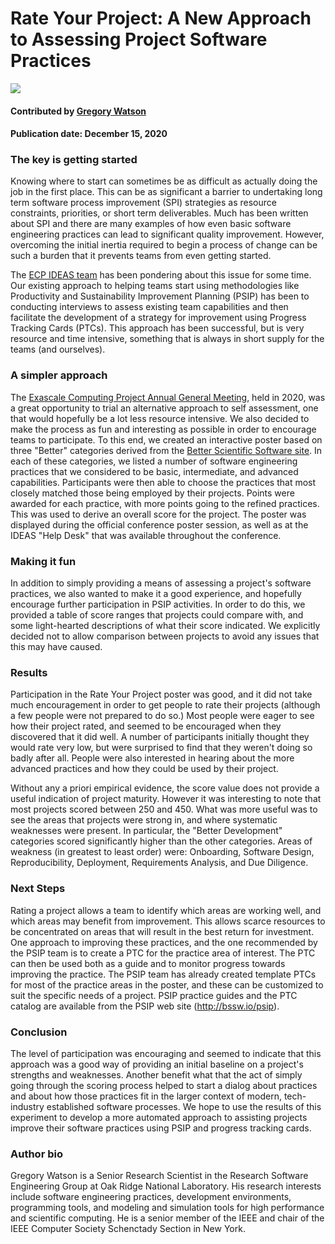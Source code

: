 # Rate Your Project: A New Approach to Assessing Project Software Practices 

<img src='https://github.com/betterscientificsoftware/images/raw/master/Blog_RateYourProjectPoster_20200310.png'/>

#### Contributed by [Gregory Watson](https://github.com/jarrah42 "Greg Watson GitHub Profile")

#### Publication date: December 15, 2020

### The key is getting started

Knowing where to start can sometimes be as difficult as actually doing the job in the first place. This can be as significant a barrier to undertaking long term software process improvement (SPI) strategies as resource constraints, priorities, or short term deliverables. Much has been written about SPI and there are many examples of how even basic software engineering practices can lead to significant quality improvement. However, overcoming the initial inertia required to begin a process of change can be such a burden that it prevents teams from even getting started.

The [ECP IDEAS team](https://ideas-productivity.org/) has been pondering about this issue for some time. Our existing approach to helping teams start using methodologies like Productivity and Sustainability 
Improvement Planning (PSIP) has been to conducting interviews to assess existing team capabilities 
and then facilitate the development of a strategy for improvement using Progress Tracking Cards (PTCs). 
This approach has been successful, but is very resource and time intensive, something that is always in short supply for the teams (and ourselves). 

### A simpler approach

The [Exascale Computing Project Annual General Meeting](https://ecpannualmeeting.com), held in 2020, was a great opportunity to trial an alternative approach to self assessment, one that would hopefully be a lot less resource intensive. We also decided to make the process as fun and interesting as possible in
order to encourage teams to participate. To this end, we created an interactive poster based on three 
"Better" categories derived from the [Better Scientific Software site](https://bssw.io). In each of these
categories, we listed a number of software engineering practices that we considered to be basic, intermediate, and advanced capabilities. Participants were then able to choose the practices that most closely matched those being employed by their projects. Points were awarded for each practice, with more points going to the refined practices. This was used to derive an overall score for the project. The poster was displayed during the official conference poster session, as well as at the IDEAS "Help Desk" that was available throughout 
the conference.

### Making it fun

In addition to simply providing a means of assessing a project's software practices, we also wanted to
make it a good experience, and hopefully encourage further participation in PSIP activities. 
In order to do this, we provided a table of score ranges that projects could compare with, and some light-hearted descriptions of what their score indicated. We explicitly decided not to allow comparison between projects to avoid any issues that this may have caused. 

### Results

Participation in the Rate Your Project poster was good, and it did not take much encouragement
in order to get people to rate their projects (although a few people were not prepared to do so.) 
Most people were eager to see how their project rated, and seemed to be encouraged when they
discovered that it did well. A number of participants initially thought they would rate very low, but were surprised to find that they weren't doing so badly after all. People were also interested in hearing about the more advanced practices and how they could be used by their project.

Without any a priori empirical evidence, the score value does not provide a useful indication of project
maturity. However it was interesting to note that most projects scored between 250 and 450. What 
was more useful was to see the areas that projects were strong in, and where systematic weaknesses
were present. In particular, the "Better Development" categories scored significantly higher than the other categories. Areas of weakness (in greatest to least order) were: Onboarding, Software Design, Reproducibility, Deployment, Requirements Analysis, and Due Diligence.

### Next Steps

Rating a project allows a team to identify which areas are working well, and which areas may benefit
from improvement. This allows scarce resources to be concentrated on areas that will result in the best
return for investment. One approach to improving these practices, and the one recommended by the PSIP team is to create a PTC for the practice area of interest. The PTC can then be used both as a guide and to monitor progress towards improving the practice. The PSIP team has already created template PTCs for most of the practice areas in the poster, and these can be customized to suit the specific needs of a project. PSIP practice guides and the PTC catalog are available from the PSIP web site (http://bssw.io/psip).

### Conclusion

The level of participation was encouraging and seemed to indicate that this approach was a good
way of providing an initial baseline on a project's strengths and weaknesses. Another benefit 
what that the act of simply going through the scoring process helped to start a dialog about practices 
and about how those practices fit in the larger context of modern, tech-industry established software 
processes. We hope to use the  results of this experiment to develop a more automated approach to 
assisting projects improve their software practices using PSIP and progress tracking cards.

### Author bio

Gregory Watson is a Senior Research Scientist in the Research Software Engineering Group at Oak Ridge National Laboratory. His research interests include software engineering practices, development environments, programming tools, and modeling and simulation tools for high performance and scientific computing. He is a senior member of the IEEE and chair of the IEEE Computer Society Schenctady Section in New York.

<!---
Publish: no
RSS update: 2020-03-15
Categories: Planning, Collaboration
Topics: Software Engineering, Projects and Organizations
Tags: bssw-blog-article
Level: 2
Prerequisites: default
Aggregate: none
--->


